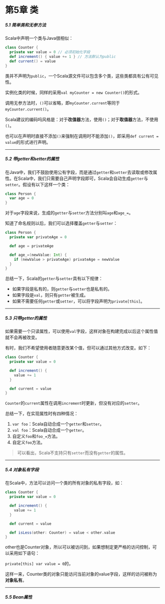 # 第5章 类

##### 5.1 简单类和无参方法

Scala中声明一个类与Java很相似：

```scala
class Counter {
  private var value = 0 // 必须初始化字段
  def increment() { value += 1 } // 方法默认为public
  def current() = value
}
```

类并不声明为`public`，一个Scala源文件可以包含多个类，这些类都具有公有可见性。

实例化类的时候，同样的采用`val myCounter = new Counter()`的形式。

调用无参方法时，`()`可以省略，即`myCounter.current`等同于`myCounter.current()`。

Scala建议的编码吗风格是：对于**改值器**方法，使用`()`；对于**取值器**方法，不使用`()`。

也可以在声明时直接不添加`()`来强制在调用时不能添加`()`，即采用`def current = value`的形式进行声明。

---

##### 5.2 带getter和setter的属性

在Java中，我们不鼓励使用公有字段，而是通过`getter`和`setter`去读取或修改属性。在Scala中，我们只需要自己声明字段即可，Scala会自动生成`getter`与`setter`。假设有以下这样一个类：

```scala
class Person {
  var age = 0
}
```

对于`age`字段来说，生成的`getter`与`setter`方法分别叫`age`和`age_=`。

知道了命名规则以后，我们可以选择覆盖`getter`与`setter`：

```scala
class Person {
  private var privateAge = 0

  def age = privateAge

  def age_=(newValue: Int) {
    if (newValue > privateAge) privateAge = newValue
  }
}
```

总结一下，Scala的`getter`与`setter`具有以下规律：

* 如果字段是私有的，则`getter`与`setter`也是私有的。
* 如果字段是`val`，则只有`getter`被生成。
* 如果不需要任何`getter`或`setter`，可以将字段声明为`private[this]`。

---

##### 5.3 只带getter的属性

如果需要一个只读属性，可以使用`val`字段，这样对象在构建完成以后这个属性值就不会再被改变。

有时，我们不希望使用者随意更改某个值，但可以通过其他方式改变。如下：

```scala
class Counter {
  private var value = 0

  def increment() {
    value += 1
  }

  def current = value
}
```

`Counter`的`current`属性在调用`increment`时更新，但没有对应的`setter`。

总结一下，在实现属性时有四种情况：

1. `var foo`：Scala自动合成一个`getter`和`setter`。
2. `val foo`：Scala自动合成一个`getter`。
3. 自定义`foo`和`foo_=`方法。
4. 自定义`foo`方法。

> 可以看出，Scala不支持只有`setter`而没有`getter`的属性。

---

##### 5.4 对象私有字段

在Scala中，方法可以访问一个类的所有对象的私有字段，如：

```scala
class Counter {
  private var value = 0

  def increment() {
    value += 1
  }

  def current = value

  def isLess(other: Counter) = value < other.value
}
```

other也是Counter对象，所以可以被访问到，如果想制定更严格的访问控制，可以采用如下语句：

`private[this] var value = 0`的，

这样一来，Counter类的对象只能访问当前对象的value字段，这样的访问被称为**对象私有**。

---

##### 5.5 Bean属性



